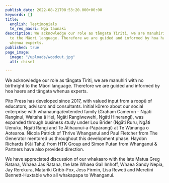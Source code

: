 ```yaml
---
publish_date: 2022-08-21T08:53:20.000+00:00
keywords: []
title:
  english: Testimonials
  te_reo_maori: Ngā taunaki
description: We acknowledge our role as tāngata Tiriti, we are manuhiri with no birthright
  to the Māori language. Therefore we are guided and informed by hoa haere and tāngata
  whenua experts.
published: true
page_image:
  image: "/uploads/woodcut.jpg"
  alt: chisel

---
```

We acknowledge our role as tāngata Tiriti, we are manuhiri with no birthright to the Māori language. Therefore we are guided and informed by hoa haere and tāngata whenua experts.

Pito Press has developed since 2017, with valued input from a roopū of educators, advisors and consultants. Initial kōrero about our social enterprise with whanaunga/extended family (Graham Cameron - Ngāti Ranginui, Waitaha ā Hei, Ngāti Rangiwewehi, Ngāti Hinerangi), was expanded through business study under Lou Brider (Ngāti Ruru, Ngāti Uenuku, Ngāti Rangi and Te Ātihaunui-a-Pāpārangi) at Te Wānanga o Aotearoa. Nicola Patrick of Thrive Whanganui and Paul Fletcher from The Generator mentored us throughout this development phase. Haydon Richards (Kāi Tahu) from HTK Group and Simon Putan from Whanganui & Partners have also provided direction.

We have appreciated discussion of our whakaaro with the late Matua Greg Ratana, Whaea Jas Ratana, the late Whaea Gail Imhoff, Whaea Sandy Nepia, Jay Rerekura, Matariki Cribb-Fox, Jess Firmin, Lisa Reweti and Meretini Bennett-Huxtable who all whakapapa to Whanganui.